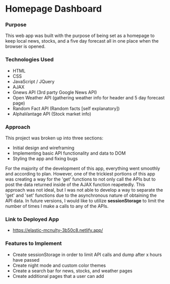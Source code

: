 # Homepage Dashboard
### Purpose


This web app was built with the purpose of being set as a homepage to keep local news, stocks, and a five day forecast all in one place when the browser is opened.


### Technologies Used

- HTML
- CSS 
- JavaScript / JQuery
- AJAX
- Gnews API (3rd party Google News API)
- Open Weather API (gathering weather info for header and 5 day forecast page)
- Random Fact API (Random facts [self explanatory])
- AlphaVantage API (Stock market info)


### Approach

This project was broken up into three sections: 

- Initial design and wireframing
- Implementing basic API functionality and data to DOM
- Styling the app and fixing bugs

For the majority of the development of this app, everything went smoothly and according to plan. However, one of the trickiest portions of this app was creating a way for the 'get' functions to not only call the APIs but to post the data returned inside of the AJAX function reapetedly. This approach was not ideal, but I was not able to develop a way to separate the 'get' and 'set' functions due to the asynchronous nature of obtaining the API data. In future versions, I would like to utilize **sessionStorage** to limit the number of times I make a calls to any of the APIs. 




### Link to Deployed App

- https://elastic-mcnulty-3b50c8.netlify.app/


### Features to Implement 

- Create sessionStorage in order to limit API calls and dump after x hours have passed
- Create night mode and custom color themes
- Create a search bar for news, stocks, and weather pages
- Create additional pages that a user can add
